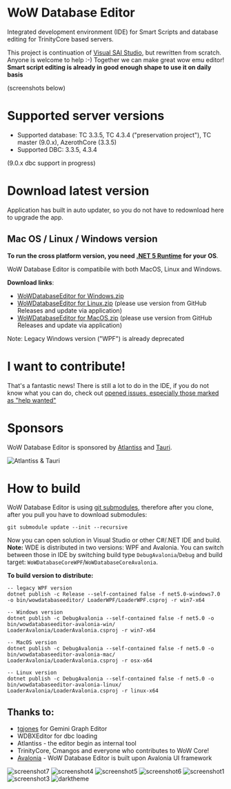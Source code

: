 # WoW Database Editor
Integrated development environment (IDE) for Smart Scripts and database editing for TrinityCore based servers.

This project is continuation of [Visual SAI Studio](https://github.com/BandyscLegacy/VisualSAIStudio), but rewritten from scratch. Anyone is welcome to help :-) Together we can make great wow emu editor! **Smart script editing is already in good enough shape to use it on daily basis** 

(screenshots below)

# Supported server versions

 * Supported database: TC 3.3.5, TC 4.3.4 ("preservation project"), TC master (9.0.x), AzerothCore (3.3.5)
 * Supported DBC: 3.3.5, 4.3.4 
 
 (9.0.x dbc support in progress)

# Download latest version

Application has built in auto updater, so you do not have to redownload here to upgrade the app.

## Mac OS / Linux / Windows version
**To run the cross platform version, you need [.NET 5 Runtime](https://dotnet.microsoft.com/download/dotnet/5.0) for your OS**.

WoW Database Editor is compatibile with both MacOS, Linux and Windows.

**Download links**: 
 * [WoWDatabaseEditor for Windows.zip](https://ci.appveyor.com/api/projects/BAndysc/wowdatabaseeditor/artifacts/WoWDatabaseEditorWindows.zip?branch=master)
 * [WoWDatabaseEditor for Linux.zip](https://github.com/BAndysc/WoWDatabaseEditor/releases) (please use version from GitHub Releases and update via application)
 * [WoWDatabaseEditor for MacOS.zip](https://github.com/BAndysc/WoWDatabaseEditor/releases) (please use version from GitHub Releases and update via application)

Note: Legacy Windows version ("WPF") is already deprecated

# I want to contribute!
That's a fantastic news! There is still a lot to do in the IDE, if you do not know what you can do, check out [opened issues, especially those marked as "help wanted"](https://github.com/BAndysc/WoWDatabaseEditor/issues?q=is%3Aissue+is%3Aopen+label%3A%22help+wanted%22)

# Sponsors

WoW Database Editor is sponsored by [Atlantiss](https://atlantiss.org/) and [Tauri](https://tauriwow.com/).

![Atlantiss & Tauri](https://i.imgur.com/gj0HPAk.png)

# How to build

WoW Database Editor is using [git submodules](https://git-scm.com/book/en/v2/Git-Tools-Submodules), therefore after you clone, after you pull you have to download submodules:

```
git submodule update --init --recursive
```

Now you can open solution in Visual Studio or other C#/.NET IDE and build. **Note:** WDE is distributed in two versions: WPF and Avalonia. You can switch between those in IDE by switching build type `DebugAvalonia`/`Debug` and build target: `WoWDatabaseCoreWPF`/`WoWDatabaseCoreAvalonia`.

**To build version to distribute:**

```
-- legacy WPF version
dotnet publish -c Release --self-contained false -f net5.0-windows7.0 -o bin/wowdatabaseeditor/ LoaderWPF/LoaderWPF.csproj -r win7-x64

-- Windows version
dotnet publish -c DebugAvalonia --self-contained false -f net5.0 -o bin/wowdatabaseeditor-avalonia-win/ LoaderAvalonia/LoaderAvalonia.csproj -r win7-x64

-- MacOS version
dotnet publish -c DebugAvalonia --self-contained false -f net5.0 -o bin/wowdatabaseeditor-avalonia-mac/ LoaderAvalonia/LoaderAvalonia.csproj -r osx-x64

-- Linux version
dotnet publish -c DebugAvalonia --self-contained false -f net5.0 -o bin/wowdatabaseeditor-avalonia-linux/ LoaderAvalonia/LoaderAvalonia.csproj -r linux-x64
```


## Thanks to:
 * [tgjones](https://github.com/tgjones/gemini) for Gemini Graph Editor
 * WDBXEditor for dbc loading
 * Atlantiss - the editor begin as internal tool
 * TrinityCore, Cmangos and everyone who contributes to WoW Core!
 * [Avalonia](https://avaloniaui.net/) - WoW Database Editor is built upon Avalonia UI framework

![screenshot7](https://raw.githubusercontent.com/BAndysc/WoWDatabaseEditor/master/Examples/screenshot7.png)
![screenshot4](https://raw.githubusercontent.com/BAndysc/WoWDatabaseEditor/master/Examples/screenshot4_macos.png)
![screenshot5](https://raw.githubusercontent.com/BAndysc/WoWDatabaseEditor/master/Examples/screenshot6.png)
![screenshot6](https://raw.githubusercontent.com/BAndysc/WoWDatabaseEditor/master/Examples/screenshot5_macos.png)
![screenshot1](https://github.com/BAndysc/WoWDatabaseEditor/blob/680b3d10896fe017f9731c1b114df7b43308ae8f/Examples/screenshot2.png?raw=true)
![screenshot3](https://github.com/BAndysc/WoWDatabaseEditor/blob/680b3d10896fe017f9731c1b114df7b43308ae8f/Examples/screenshot3.png?raw=true)
![darktheme](https://raw.githubusercontent.com/BAndysc/WoWDatabaseEditor/master/Examples/darktheme.png)
